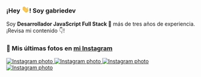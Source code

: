 <h3>¡Hey <img src="https://raw.githubusercontent.com/ABSphreak/ABSphreak/master/gifs/Hi.gif" width="20px" decondig="async">! Soy gabriedev</h3>

<p>Soy <strong>Desarrollador JavaScript Full Stack 🚀</strong> más de tres años de experiencia.<br />¡Revisa mi contenido 👇!</p>

### 📸 Mis últimas fotos en [mi Instagram](https://instagram.com/gabrie.dev)


<a href='https://instagram.com/p/C1UpuSGLQiG' target='_blank'>
  <img width='20%' src='https://instagram.fkiv2-1.fna.fbcdn.net/v/t51.2885-15/412513918_1325803934584302_4400498733289087214_n.jpg?stp=dst-jpg_e15&_nc_ht=instagram.fkiv2-1.fna.fbcdn.net&_nc_cat=106&_nc_ohc=PLmdwxS59rcAX9TgSvg&edm=APU89FABAAAA&ccb=7-5&oh=00_AfC5jTdzsxOSsno-jh5r-LWsUL6cbMcrY3eh-EJMDN2Z2w&oe=65B56740&_nc_sid=bc0c2c' alt='Instagram photo' />
</a>
<a href='https://instagram.com/p/CzMY3lzxgmx' target='_blank'>
  <img width='20%' src='https://instagram.fkiv2-1.fna.fbcdn.net/v/t51.2885-15/398916226_819142863293745_2426123683154743297_n.webp?stp=dst-jpg_e35&_nc_ht=instagram.fkiv2-1.fna.fbcdn.net&_nc_cat=109&_nc_ohc=ktal79U_zp0AX9cm_5S&edm=APU89FABAAAA&ccb=7-5&oh=00_AfBoqho1p3qVVHgLQRiJxwcfP6zm75vw37zqcRSTm9FZHg&oe=65B5F669&_nc_sid=bc0c2c' alt='Instagram photo' />
</a>
<a href='https://instagram.com/p/CygbQv4uqxM' target='_blank'>
  <img width='20%' src='https://instagram.fkiv2-1.fna.fbcdn.net/v/t51.2885-15/391525959_236593062741789_5868561716480810596_n.webp?stp=dst-jpg_e35&efg=e30&_nc_ht=instagram.fkiv2-1.fna.fbcdn.net&_nc_cat=109&_nc_ohc=sOW8-MVZQBEAX8jEhif&edm=APU89FABAAAA&ccb=7-5&oh=00_AfCbPcrE4Zz1JKvghq61T7qUMx_R9RQOcSzbzUiQOMj2KA&oe=65B60325&_nc_sid=bc0c2c' alt='Instagram photo' />
</a>
<a href='https://instagram.com/p/CxTmOF6vN8M' target='_blank'>
  <img width='20%' src='https://instagram.fkiv2-1.fna.fbcdn.net/v/t51.2885-15/378565944_323878180141713_8920720304536029091_n.jpg?stp=dst-jpg_e15&_nc_ht=instagram.fkiv2-1.fna.fbcdn.net&_nc_cat=109&_nc_ohc=bGrnlmkkIm4AX8jMU4I&edm=APU89FABAAAA&ccb=7-5&oh=00_AfAL2COQqaefR-eE46gGdkBt7W6kU16T4_nC5kivIUhsBg&oe=65B4F558&_nc_sid=bc0c2c' alt='Instagram photo' />
</a>
